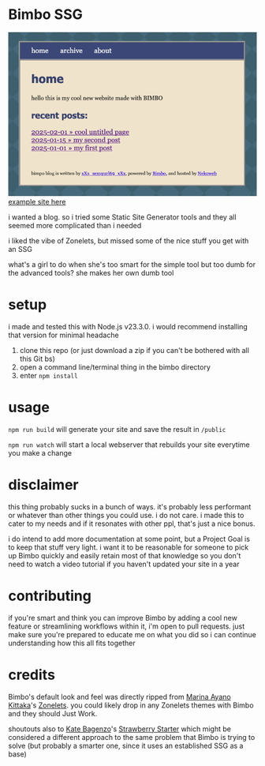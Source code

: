 # Bimbo SSG
![example bimbo blog](example.png)
[example site here](https://bimbo.nekoweb.org)

i wanted a blog. so i tried some Static Site Generator tools and they all seemed more complicated than i needed

i liked the vibe of Zonelets, but missed some of the nice stuff you get with an SSG

what's a girl to do when she's too smart for the simple tool but too dumb for the advanced tools? she makes her own dumb tool

# setup

i made and tested this with Node.js v23.3.0. i would recommend installing that version for minimal headache

1. clone this repo (or just download a zip if you can't be bothered with all this Git bs)
2. open a command line/terminal thing in the bimbo directory
3. enter `npm install`

# usage

`npm run build` will generate your site and save the result in `/public`

`npm run watch` will start a local webserver that rebuilds your site everytime you make a change

# disclaimer

this thing probably sucks in a bunch of ways. it's probably less performant or whatever than other things you could use. i do not care. i made this to cater to my needs and if it resonates with other ppl, that's just a nice bonus.

i do intend to add more documentation at some point, but a Project Goal is to keep that stuff very light. i want it to be reasonable for someone to pick up Bimbo quickly and easily retain most of that knowledge so you don't need to watch a video tutorial if you haven't updated your site in a year

# contributing

if you're smart and think you can improve Bimbo by adding a cool new feature or streamlining workflows within it, i'm open to pull requests. just make sure you're prepared to educate me on what you did so i can continue understanding how this all fits together

# credits

Bimbo's default look and feel was directly ripped from [Marina Ayano Kittaka](https://bsky.app/profile/even-kei.bsky.social)'s [Zonelets](https://zonelets.net/). you could likely drop in any Zonelets themes with Bimbo and they should Just Work.

shoutouts also to [Kate Bagenzo](https://katebagenzo.neocities.org/)'s [Strawberry Starter](https://strawberrystarter.neocities.org/) which might be considered a different approach to the same problem that Bimbo is trying to solve (but probably a smarter one, since it uses an established SSG as a base)